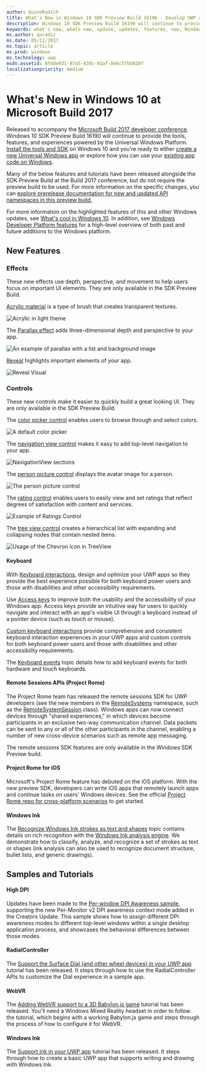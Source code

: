 ```yaml
---
author: QuinnRadich
title: What's New in Windows 10 SDK Preview Build 16190 - Develop UWP apps
description: Windows 10 SDK Preview Build 16190 will continue to provide the tools, features, and experiences powered by the Universal Windows Platform.
keywords: what's new, whats new, update, updates, features, new, Windows 10, Build, conference, insider, flight, newest, 16190
ms.author: quradic
ms.date: 05/11/2017
ms.topic: article
ms.prod: windows
ms.technology: uwp
msdn.assetid: 0fdde031-97a5-430c-91af-846c5fbb028f
localizationpriority: medium
---
```


# What's New in Windows 10 at Microsoft Build 2017

Released to accompany the [Microsoft Build 2017 developer conference](https://developer.microsoft.com/windows/projects/events/build/2017?ocid=wdgbld17_intreferral_devcenterhp_null_null_devcenter_hppost&utm_campaign=wdgbld17&utm_medium=internalreferral&utm_source=devcenterhp&utm_content=devcenter_hppost), Windows 10 SDK Preview Build 16190 will continue to provide the tools, features, and experiences powered by the Universal Windows Platform. [Install the tools and SDK](http://go.microsoft.com/fwlink/?LinkId=821431) on Windows 10 and you’re ready to either [create a new Universal Windows app](https://msdn.microsoft.com/library/windows/apps/bg124288) or explore how you can use your [existing app code on Windows](https://msdn.microsoft.com/library/windows/apps/mt238321).

Many of the below features and tutorials have been released alongside the SDK Preview Build at the Build 2017 conference, but do not require the preview build to be used. For more information on the specific changes, you can [explore prerelease documentation for new and updated API namespaces in this preview build.](windows-10-build-16190-api-diff.md)

For more information on the highlighted features of this and other Windows updates, see [What's cool in Windows 10](http://go.microsoft.com/fwlink/?LinkId=823181). In addition, see [Windows Developer Platform features](https://developer.microsoft.com/windows/platform/features) for a high-level overview of both past and future additions to the Windows platform.

## New Features

### Effects

These new effects use depth, perspective, and movement to help users focus on important UI elements. They are only available in the SDK Preview Build.

[Acrylic material](../style/acrylic.md) is a type of brush that creates transparent textures. 

![Acrylic in light theme](../style/images/Acrylic_DarkTheme_Base.png)

The [Parallax effect](../style/parallax.md) adds three-dimensional depth and perspective to your app.

![An example of parallax with a list and background image](../style/images/_Parallax_v2.gif)

[Reveal](../style/reveal.md) highlights important elements of your app. 

![Reveal Visual](../style/images/Nav_Reveal_Animation.gif)


### Controls

These new controls make it easier to quickly build a great looking UI. They are only available in the SDK Preview Build.

The [color picker control](../controls-and-patterns/color-picker.md) enables users to browse through and select colors.  

![A default color picker](../controls-and-patterns/images/color-picker-default.png)

The [navigation view control](../controls-and-patterns/navigationview.md) makes it easy to add top-level navigation to your app.  

![NavigationView sections](../controls-and-patterns/images/navview_sections.png)

The [person picture control](../controls-and-patterns/person-picture.md) displays the avatar image for a person.

![The person picture control](../controls-and-patterns/images/person-picture/person-picture_hero.png)

The [rating control](../controls-and-patterns/rating.md) enables users to easily view and set ratings that reflect degrees of satisfaction with content and services.

![Example of Ratings Control](../controls-and-patterns/images/rating_rs2_doc_ratings_intro.png)

The [tree view control](../controls-and-patterns/tree-view.md) creates a hierarchical list with expanding and collapsing nodes that contain nested items.

![Usage of the Chevron icon in TreeView](../controls-and-patterns/images/treeview_chevron.png)
 

#### Keyboard

With [Keyboard interactions](https://docs.microsoft.com/en-us/windows/uwp/input-and-devices/keyboard-interactions), design and optimize your UWP apps so they provide the best experience possible for both keyboard power users and those with disabilities and other accessibility requirements.

Use [Access keys](https://docs.microsoft.com/en-us/windows/uwp/input-and-devices/access-keys) to improve both the usability and the accessibility of your Windows app. Access keys provide an intuitive way for users to quickly navigate and interact with an app's visible UI through a keyboard instead of a pointer device (such as touch or mouse).

[Custom keyboard interactions](https://docs.microsoft.com/en-us/windows/uwp/input-and-devices/custom-keyboard-interactions) provide comprehensive and consistent keyboard interaction experiences in your UWP apps and custom controls for both keyboard power users and those with disabilities and other accessibility requirements.

The [Keyboard events](https://docs.microsoft.com/en-us/windows/uwp/input-and-devices/keyboard-events) topic details how to add keyboard events for both hardware and touch keyboards.

#### Remote Sessions APIs (Project Rome)

The Project Rome team has released the remote sessions SDK for UWP developers (see the new members in the [RemoteSystems](https://docs.microsoft.com/en-us/uwp/api/windows.system.remotesystems) namespace, such as the [RemoteSystemSession](https://docs.microsoft.com/en-us/uwp/api/windows.system.remotesystems.remotesystemsession) class). Windows apps can now connect devices through "shared experiences," in which devices become participants in an exclusive two-way communication channel. Data packets can be sent to any or all of the other participants in the channel, enabling a number of new cross-device scenarios such as remote app messaging.

The remote sessions SDK features are only available in the Windows SDK Preview build.

#### Project Rome for iOS
Microsoft's Project Rome feature has debuted on the iOS platform. With the new preview SDK, developers can write iOS apps that remotely launch apps and continue tasks on users' Windows devices. See the official [Project Rome repo for cross-platform scenarios](https://github.com/Microsoft/project-rome) to get started.

#### Windows Ink

The [Recognize Windows Ink strokes as text and shapes](https://docs.microsoft.com/en-us/windows/uwp/input-and-devices/convert-ink-to-text) topic contains details on rich recognition with the [Windows Ink analysis engine](https://docs.microsoft.com/en-us/uwp/api/windows.ui.input.inking.analysis). We demonstrate how to classify, analyze, and recognize a set of strokes as text or shapes (ink analysis can also be used to recognize document structure, bullet lists, and generic drawings).

## Samples and Tutorials

#### High DPI

Updates have been made to the [Per-window DPI Awareness sample](https://github.com/Microsoft/Windows-classic-samples/tree/master/Samples/DPIAwarenessPerWindow), supporting the new Per-Monitor v2 DPI awareness context mode added in the Creators Update. This sample shows how to assign different DPI awareness modes to different top-level windows within a single desktop application process, and showcases the behavioral differences between those modes.

#### RadialController

The [Support the Surface Dial (and other wheel devices) in your UWP app](https://docs.microsoft.com/en-us/windows/uwp/get-started/radialcontroller-walkthrough) tutorial has been released. It steps through how to use the RadialController APIs to customize the Dial experience in a sample app.

#### WebVR

The [Adding WebVR support to a 3D Babylon.js game](https://docs.microsoft.com/en-us/windows/uwp/get-started/adding-webvr-to-a-babylonjs-game) tutorial has been released. You'll need a Windows Mixed Reality headset in order to follow the tutorial, which begins with a working Babylon.js game and steps through the process of how to configure it for WebVR.

#### Windows Ink

The [Support ink in your UWP app](https://docs.microsoft.com/en-us/windows/uwp/get-started/ink-walkthrough) tutorial has been released. It steps through how to create a basic UWP app that supports writing and drawing with Windows Ink.